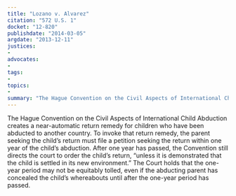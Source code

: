 ```yaml
---
title: "Lozano v. Alvarez"
citation: "572 U.S. 1"
docket: "12-820"
publishdate: "2014-03-05"
argdate: "2013-12-11"
justices:
- 
advocates:
- 
tags:
- 
topics:
- 
summary: "The Hague Convention on the Civil Aspects of International Child Abduction creates a near-automatic return remedy for children who have been abducted to another country. To invoke that return remedy, the parent seeking the child’s return must file a petition seeking the return within one year of the child’s abduction. After one year has passed, the Convention still directs the court to order the child’s return, “unless it is demonstrated that the child is settled in its new environment.” The Court holds that the one-year period may not be equitably tolled, even if the abducting parent has concealed the child’s whereabouts until after the one-year period has passed."
---
```

The Hague Convention on the Civil Aspects of International Child Abduction creates a near-automatic return remedy for children who have been abducted to another country. To invoke that return remedy, the parent seeking the child’s return must file a petition seeking the return within one year of the child’s abduction. After one year has passed, the Convention still directs the court to order the child’s return, “unless it is demonstrated that the child is settled in its new environment.” The Court holds that the one-year period may not be equitably tolled, even if the abducting parent has concealed the child’s whereabouts until after the one-year period has passed.

